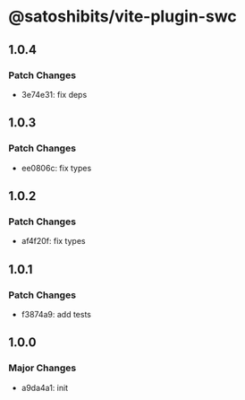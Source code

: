 # @satoshibits/vite-plugin-swc

## 1.0.4

### Patch Changes

- 3e74e31: fix deps

## 1.0.3

### Patch Changes

- ee0806c: fix types

## 1.0.2

### Patch Changes

- af4f20f: fix types

## 1.0.1

### Patch Changes

- f3874a9: add tests

## 1.0.0

### Major Changes

- a9da4a1: init
